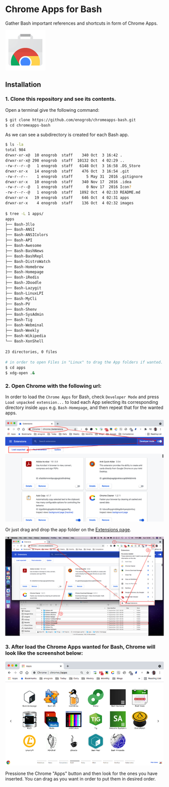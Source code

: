# Chrome Apps for Bash

Gather Bash important references and shortcuts in form of Chrome Apps.

![Chrome Apps logo](images/chrome_apps.png)

## Installation

### 1. Clone this repository and see its contents.
Open a terminal give the following command:

```bash
$ git clone https://github.com/enogrob/chromeapps-bash.git
$ cd chromeapps-bash
```

As we can see a subdirectory is created for each Bash app.

```bash
$ ls -la
total 984
drwxr-xr-x@  10 enogrob  staff    340 Oct  3 16:42 .
drwxr-xr-x@ 298 enogrob  staff  10132 Oct  4 02:29 ..
-rw-r--r--@   1 enogrob  staff   6148 Oct  3 16:58 .DS_Store
drwxr-xr-x   14 enogrob  staff    476 Oct  3 16:54 .git
-rw-r--r--    1 enogrob  staff      5 May 31  2016 .gitignore
drwxr-xr-x   10 enogrob  staff    340 Nov 17  2016 .idea
-rw-r--r--@   1 enogrob  staff      0 Nov 17  2016 Icon?
-rw-r--r--@   1 enogrob  staff   1892 Oct  4 02:33 README.md
drwxr-xr-x   19 enogrob  staff    646 Oct  4 02:31 apps
drwxr-xr-x    4 enogrob  staff    136 Oct  4 02:32 images

$ tree -L 1 apps/
apps
├── Bash-3llo
├── Bash-ANSI
├── Bash-ANSIColors
├── Bash-API
├── Bash-Awesome
├── Bash-BashNews
├── Bash-BashRepl
├── Bash-DistroWatch
├── Bash-Homebrew
├── Bash-Homepage
├── Bash-iRedis
├── Bash-JDoodle
├── Bash-Lazygit
├── Bash-LinuxLPI
├── Bash-MyCli
├── Bash-PV
├── Bash-Shenv
├── Bash-SysAdmin
├── Bash-Tig
├── Bash-Webminal
├── Bash-Weekly
├── Bash-Wikipedia
└── Bash-XonShell

23 directories, 0 files

# in order to open Files in "Linux" to drag the App folders if wanted.
$ cd apps
$ xdg-open .&
```

### 2. Open Chrome with the following url:
In order to load the `Chrome Apps` for Bash, check `Developer Mode` and press `Load unpacked extension...` to load each App selecting its corresponding directory inside `apps` e.g. `Bash-Homepage`, and then repeat that for the wanted apps. 

![Chrome screenshot](images/chrome_screenshot2.png)

Or just drag and drop the app folder on the [Extensions page](chrome://extensions).

![Chrome screenshot](images/chrome_screenshot3.png)

### 3. After load the Chrome Apps wanted for Bash, Chrome will look like the screenshot below:

![Chrome screenshot](images/chrome_screenshot1.png)

Pressione the Chrome "Apps" button and then look for the ones you have inserted. You can drag as you want in order to put them in desired order.

